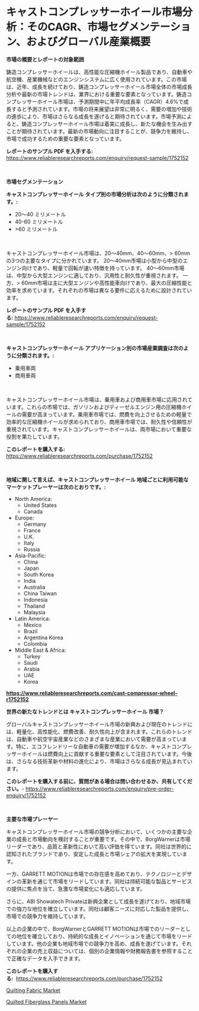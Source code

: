 <p><h1>キャストコンプレッサーホイール市場分析：そのCAGR、市場セグメンテーション、およびグローバル産業概要</h1></p><p><strong>市場の概要とレポートの対象範囲</strong></p>
<p><p>鋳造コンプレッサーホイールは、高性能な圧縮機ホイール製品であり、自動車や航空機、産業機械などのエンジンシステムに広く使用されています。この市場は、近年、成長を続けており、鋳造コンプレッサーホイール市場全体の市場成長分析や最新の市場トレンドは、業界における重要な要素となっています。鋳造コンプレッサーホイール市場は、予測期間中に年平均成長率（CAGR）4.6%で成長すると予測されています。市場の将来展望は非常に明るく、需要の増加や技術の進歩により、市場はさらなる成長を遂げると期待されています。市場予測によると、鋳造コンプレッサーホイール市場は着実に成長し、新たな機会を生み出すことが期待されています。最新の市場動向に注目することが、競争力を維持し、市場で成功するための重要な要素となっています。</p></p>
<p><strong>レポートのサンプル PDF を入手する:</strong> <a href="https://www.reliableresearchreports.com/enquiry/request-sample/1752152">https://www.reliableresearchreports.com/enquiry/request-sample/1752152</a></p>
<p>&nbsp;</p>
<p><strong>市場セグメンテーション</strong></p>
<p><strong>キャストコンプレッサーホイール タイプ別の市場分析は次のように分類されます。:</strong></p>
<p><ul><li>20〜40 ミリメートル</li><li>40-60 ミリメートル</li><li>>60 ミリメートル</li></ul></p>
<p>&nbsp;</p>
<p><p>キャストコンプレッサーホイール市場は、20〜40mm、40〜60mm、> 60mmの3つの主要なタイプに分かれています。 20〜40mm市場は小型から中型のエンジン向けであり、軽量で回転が速い特徴を持っています。 40〜60mm市場は、中型から大型エンジンに適しており、汎用性と耐久性が重視されます。 一方、> 60mm市場は主に大型エンジンや高性能車向けであり、最大の圧縮性能と効率を求めています。それぞれの市場は異なる要件に応えるために設計されています。</p></p>
<p><strong>レポートのサンプル PDF を入手する:</strong>&nbsp;<a href="https://www.reliableresearchreports.com/enquiry/request-sample/1752152">https://www.reliableresearchreports.com/enquiry/request-sample/1752152</a></p>
<p>&nbsp;</p>
<p><strong> キャストコンプレッサーホイール アプリケーション別の市場産業調査は次のように分類されます。:</strong></p>
<p><ul><li>乗用車両</li><li>商用車両</li></ul></p>
<p>&nbsp;</p>
<p><p>キャストコンプレッサーホイール市場は、乗用車および商用車市場に応用されています。これらの市場では、ガソリンおよびディーゼルエンジン用の圧縮機ホイールの需要が高まっています。乗用車市場では、燃費を向上させるための軽量で効率的な圧縮機ホイールが求められており、商用車市場では、耐久性や信頼性が重視されています。キャストコンプレッサーホイールは、両市場において重要な役割を果たしています。</p></p>
<p><strong>このレポートを購入する:</strong>&nbsp; <a href="https://www.reliableresearchreports.com/purchase/1752152">https://www.reliableresearchreports.com/purchase/1752152</a></p>
<p>&nbsp;</p>
<p><strong>地域に関して言えば、キャストコンプレッサーホイール 地域ごとに利用可能なマーケットプレーヤーは次のとおりです。:</strong></p>
<p><ul>
    <li>
        North America:
        <ul>
            <li>United States</li>
            <li>Canada</li>
        </ul>
    </li>
    <li>
        Europe:
        <ul>
            <li>Germany</li>
            <li>France</li>
            <li>U.K.</li>
            <li>Italy</li>
            <li>Russia</li>
        </ul>
    </li>
    <li>
        Asia-Pacific:
        <ul>
            <li>China</li>
            <li>Japan</li>
            <li>South Korea</li>
            <li>India</li>
            <li>Australia</li>
            <li>China Taiwan</li>
            <li>Indonesia</li>
            <li>Thailand</li>
            <li>Malaysia</li>
        </ul>
    </li>
    <li>
        Latin America:
        <ul>
            <li>Mexico</li>
            <li>Brazil</li>
            <li>Argentina Korea</li>
            <li>Colombia</li>
        </ul>
    </li>
    <li>
        Middle East & Africa:
        <ul>
            <li>Turkey</li>
            <li>Saudi</li>
            <li>Arabia</li>
            <li>UAE</li>
            <li>Korea</li>
        </ul>
    </li>
    </ul></p>
<p><strong><a href="https://www.reliableresearchreports.com/cast-compressor-wheel-r1752152">https://www.reliableresearchreports.com/cast-compressor-wheel-r1752152</a></strong>&nbsp;</p>
<p><strong>世界の新たなトレンドとは キャストコンプレッサーホイール 市場？</strong></p>
<p><p>グローバルキャストコンプレッサーホイール市場の新興および現在のトレンドには、軽量化、高性能化、燃費改善、耐久性向上が含まれます。これらのトレンドは、自動車や航空宇宙産業などのさまざまな産業において需要が高まっています。特に、エコフレンドリーな自動車の需要が増加するなか、キャストコンプレッサーホイールは燃費向上に貢献する重要な要素として注目されています。今後は、さらなる技術革新や材料の進化により、市場はさらなる成長が見込まれています。</p></p>
<p><strong>このレポートを購入する前に、質問がある場合は問い合わせるか、共有してください。</strong>- <a href="https://www.reliableresearchreports.com/enquiry/pre-order-enquiry/1752152">https://www.reliableresearchreports.com/enquiry/pre-order-enquiry/1752152</a></p>
<p>&nbsp;</p>
<p><strong>主要な市場プレーヤー</strong></p>
<p><p>キャストコンプレッサーホイール市場の競争分析において、いくつかの主要な企業の成長と市場動向を検討することが重要です。その中で、BorgWarnerは市場リーダーであり、品質と革新性において高い評価を得ています。同社は世界的に認知されたブランドであり、安定した成長と市場シェアの拡大を実現しています。</p><p>一方、GARRETT MOTIONは市場での存在感を高めており、テクノロジーとデザインの革新を通じて市場をリードしています。同社は持続可能な製品とサービスの提供に焦点を当て、急激な市場変化にも適応しています。</p><p>さらに、ABI Showatech Privateは新興企業として成長を遂げており、地域市場での強力な地位を確立しています。同社は顧客ニーズに対応した製品を提供し、市場での競争力を維持しています。</p><p>以上の企業の中で、BorgWarnerとGARRETT MOTIONは市場でのリーダーとしての地位を確立しており、持続的な成長とイノベーションを通じて市場をリードしています。他の企業も地域市場での競争力を高め、成長を遂げています。それぞれの企業の売上収益については、個別の企業情報や財務報告書を参照することで正確なデータを入手できます。</p></p>
<p><strong>このレポートを購入する:</strong>&nbsp;&nbsp;<a href="https://www.reliableresearchreports.com/purchase/1752152">https://www.reliableresearchreports.com/purchase/1752152</a></p>
<p><p><a href="https://confirmed-shield-e13.notion.site/Quilting-Fabric-Market-Size-Evaluating-its-Market-Trends-Growth-and-Projections-2024-2031-da8694b196fd4e059b98ab6651ba001a">Quilting Fabric Market</a></p><p><a href="https://funky-papaya-cf4.notion.site/Quilted-Fiberglass-Panels-Market-Size-Evaluating-its-Market-Trends-Growth-and-Projections-2024--662359bb38ba46bc86b64f687b16cc38">Quilted Fiberglass Panels Market</a></p></p>